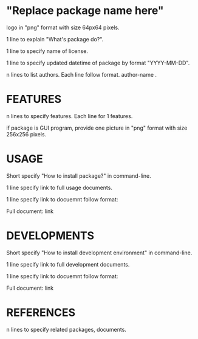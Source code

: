 # "Replace package name here"

logo in "png" format with size 64px64 pixels.

1 line to explain "What's package do?".

1 line to specify name of license.

1 line to specify updated datetime of package by format "YYYY-MM-DD".

n lines to list authors. Each line follow format.
author-name <author-email>.

# FEATURES

n lines to specify features. Each line for 1 features.

if package is GUI program, provide one picture in "png" format with size
256x256 pixels.

# USAGE

Short specify "How to install package?" in command-line.

1 line specify link to full usage documents.

1 line specify link to docuemnt follow format:

Full document: link

# DEVELOPMENTS

Short specify "How to install development environment" in command-line.

1 line specify link to full development documents.

1 line specify link to docuemnt follow format:

Full document: link

# REFERENCES

n lines to specify related packages, documents.
